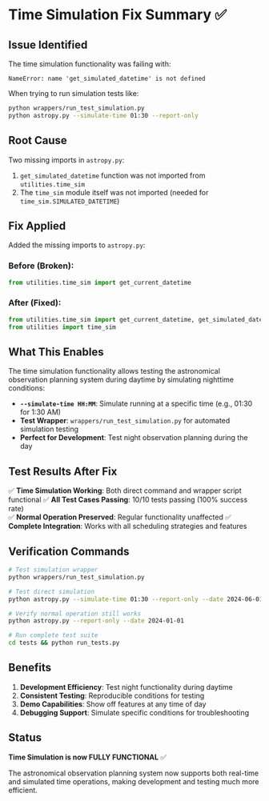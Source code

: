 # Time Simulation Fix Summary ✅

## Issue Identified
The time simulation functionality was failing with:
```
NameError: name 'get_simulated_datetime' is not defined
```

When trying to run simulation tests like:
```bash
python wrappers/run_test_simulation.py
python astropy.py --simulate-time 01:30 --report-only
```

## Root Cause
Two missing imports in `astropy.py`:
1. `get_simulated_datetime` function was not imported from `utilities.time_sim`
2. The `time_sim` module itself was not imported (needed for `time_sim.SIMULATED_DATETIME`)

## Fix Applied
Added the missing imports to `astropy.py`:

### Before (Broken):
```python
from utilities.time_sim import get_current_datetime
```

### After (Fixed):
```python
from utilities.time_sim import get_current_datetime, get_simulated_datetime
from utilities import time_sim
```

## What This Enables
The time simulation functionality allows testing the astronomical observation planning system during daytime by simulating nighttime conditions:

- **`--simulate-time HH:MM`**: Simulate running at a specific time (e.g., 01:30 for 1:30 AM)
- **Test Wrapper**: `wrappers/run_test_simulation.py` for automated simulation testing
- **Perfect for Development**: Test night observation planning during the day

## Test Results After Fix
✅ **Time Simulation Working**: Both direct command and wrapper script functional
✅ **All Test Cases Passing**: 10/10 tests passing (100% success rate)  
✅ **Normal Operation Preserved**: Regular functionality unaffected
✅ **Complete Integration**: Works with all scheduling strategies and features

## Verification Commands
```bash
# Test simulation wrapper
python wrappers/run_test_simulation.py

# Test direct simulation
python astropy.py --simulate-time 01:30 --report-only --date 2024-06-01

# Verify normal operation still works
python astropy.py --report-only --date 2024-01-01

# Run complete test suite
cd tests && python run_tests.py
```

## Benefits
1. **Development Efficiency**: Test night functionality during daytime
2. **Consistent Testing**: Reproducible conditions for testing
3. **Demo Capabilities**: Show off features at any time of day
4. **Debugging Support**: Simulate specific conditions for troubleshooting

## Status
**Time Simulation is now FULLY FUNCTIONAL** ✅

The astronomical observation planning system now supports both real-time and simulated time operations, making development and testing much more efficient. 